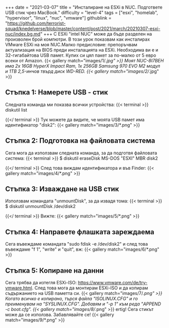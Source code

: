 +++
date = "2021-03-07"
title = "Инсталиране на ESXi в NUC. Подгответе USB стик чрез MacBook."
difficulty = "level-4"
tags = ["esxi", "homelab", "hypervisor", "linux", "nuc", "vmware"]
githublink = "https://github.com/terrorist-squad/knedelverse/blob/master/content/post/2021/march/20210307-esxi-nuc/index.bg.md"
+++
С ESXi "intel NUC" може да бъде разделен на произволен брой компютри. В този урок показвам как инсталирах VMware ESXi на моя NUC.Малко предисловие: препоръчвам актуализация на BIOS преди инсталацията на ESXi. Необходима ви е и 32-гигабайтова USB памет. Купих си цял пакет за по-малко от 5 евро всеки от Amazon.
{{< gallery match="images/1/*.jpg" >}}
Моят NUC-8I7BEH има 2x 16GB HyperX Impact Ram, 1x 256GB Samsung 970 EVO M2 модул и 1TB 2,5-инчов твърд диск WD-RED.
{{< gallery match="images/2/*.jpg" >}}

## Стъпка 1: Намерете USB - стик
Следната команда ми показва всички устройства:
{{< terminal >}}
diskutil list

{{</ terminal >}}
Тук можете да видите, че моята USB памет има идентификатор "disk2":
{{< gallery match="images/3/*.png" >}}

## Стъпка 2: Подготовка на файловата система
Сега мога да използвам следната команда, за да подготвя файловата система:
{{< terminal >}}
$ diskutil eraseDisk MS-DOS "ESXI" MBR disk2

{{</ terminal >}}
След това виждам идентификатора и във Finder:
{{< gallery match="images/4/*.png" >}}

## Стъпка 3: Изваждане на USB стик
Използвам командата "unmountDisk", за да извадя тома:
{{< terminal >}}
$ diskutil unmountDisk /dev/disk2

{{</ terminal >}}
Вижте:
{{< gallery match="images/5/*.png" >}}

## Стъпка 4: Направете флашката зареждаема
Сега въвеждаме командата "sudo fdisk -e /dev/disk2" и след това въвеждаме "f 1", "write" и "quit", вж:
{{< gallery match="images/6/*.png" >}}

## Стъпка 5: Копиране на данни
Сега трябва да изтегля ESXi-ISO: https://www.vmware.com/de/try-vmware.html. След това мога да монтирам ESXi-ISO и да копирам съдържанието на USB паметта си.
{{< gallery match="images/7/*.png" >}}
Когато всичко е копирано, търся файла "ISOLINUX.CFG" и го преименувам на "SYSLINUX.CFG". Добавям и "-p 1" към реда "APPEND -c boot.cfg".
{{< gallery match="images/8/*.png" >}}
ertig! Сега стикът може да се използва. Забавлявайте се!
{{< gallery match="images/9/*.png" >}}